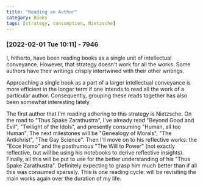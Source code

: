 ```yaml
---
title: "Reading an Author"
category: Books
tags: [strategy, consumption, Nietzsche]
---
```


### [2022-02-01 Tue 10:11] - 7946


I, hitherto, have been reading books as a single unit of intellectual
conveyance. However, that strategy doesn't work for all the
works. Some authors have their writings crisply intertwined with
their other writings. 

Approaching a single book as a part of a larger intellectual
conveyance is more efficient in the longer term if one intends to read
all the work of a particular author. Consequently, grouping these
reads together has also been somewhat interesting lately.

The first author that I'm reading adhering to this strategy is
Nietzsche. 
On the road to "Thus Spake Zarathustra", I've already read "Beyond
Good and Evil", "Twilight of the Idols", and presently consuming
"Human, all too Human". The next milestones will be "Genealogy of
Morals", "The Antichrist", "The Gay Science". Then I'll move on to
his reflective works: the "Ecce Homo" and the posthumous "The Will to
Power" (not exactly reflective, but will be using his notebooks to
derive reflective insights). Finally, all this will be put to use for
the better understanding of his "Thus Spake Zarathustra". Definitely
expecting to grasp him much better than if all this was consumed sparsely.
This is one reading cycle: will be revisiting the main works again
over the duration of my life.
